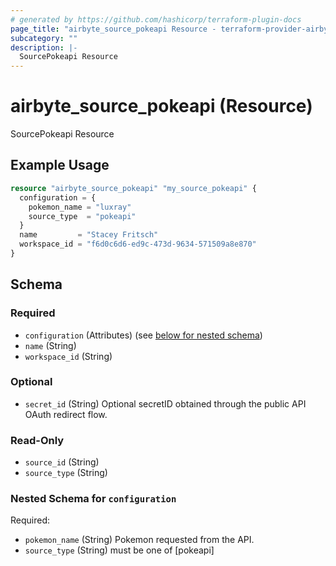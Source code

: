 ```yaml
---
# generated by https://github.com/hashicorp/terraform-plugin-docs
page_title: "airbyte_source_pokeapi Resource - terraform-provider-airbyte"
subcategory: ""
description: |-
  SourcePokeapi Resource
---
```


# airbyte_source_pokeapi (Resource)

SourcePokeapi Resource

## Example Usage

```terraform
resource "airbyte_source_pokeapi" "my_source_pokeapi" {
  configuration = {
    pokemon_name = "luxray"
    source_type  = "pokeapi"
  }
  name         = "Stacey Fritsch"
  workspace_id = "f6d0c6d6-ed9c-473d-9634-571509a8e870"
}
```

<!-- schema generated by tfplugindocs -->
## Schema

### Required

- `configuration` (Attributes) (see [below for nested schema](#nestedatt--configuration))
- `name` (String)
- `workspace_id` (String)

### Optional

- `secret_id` (String) Optional secretID obtained through the public API OAuth redirect flow.

### Read-Only

- `source_id` (String)
- `source_type` (String)

<a id="nestedatt--configuration"></a>
### Nested Schema for `configuration`

Required:

- `pokemon_name` (String) Pokemon requested from the API.
- `source_type` (String) must be one of [pokeapi]


